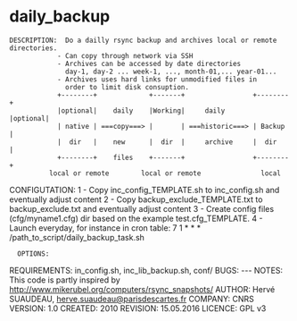 daily_backup
===========
    DESCRIPTION:  Do a dailly rsync backup and archives local or remote directories.
                - Can copy through network via SSH
                - Archives can be accessed by date directories
                  day-1, day-2 ... week-1, ..., month-01,... year-01...
                - Archives uses hard links for unmodified files in
                  order to limit disk consuption.
                +--------+             +-------+                 +--------+
                |optional|    daily    |Working|     daily       |optional|
                | native | ===copy===> |       | ===historic===> | Backup |
                |  dir   |    new      |  dir  |     archive     |  dir   |
                +--------+    files    +-------+                 +--------+
              local or remote        local or remote               local
                
  CONFIGUTATION:  1 - Copy inc_config_TEMPLATE.sh to inc_config.sh
                    and eventually adjust content
                2 - Copy backup_exclude_TEMPLATE.txt to backup_exclude.txt
                    and eventually adjust content
                3 - Create config files (cfg/myname1.cfg) dir based on the
                    example test.cfg_TEMPLATE.
                4 - Launch everyday, for instance in cron table:
                    7 1 * * * /path_to_script/daily_backup_task.sh

      OPTIONS:  
   REQUIREMENTS:  in_config.sh, inc_lib_backup.sh, conf/
         BUGS:  ---
        NOTES:  This code is partly inspired by http://www.mikerubel.org/computers/rsync_snapshots/
       AUTHOR:  Hervé SUAUDEAU, herve.suaudeau@parisdescartes.fr
      COMPANY:  CNRS
      VERSION:  1.0
      CREATED:  2010
     REVISION:  15.05.2016
      LICENCE:  GPL v3
